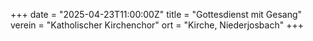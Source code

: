 +++ 
date = "2025-04-23T11:00:00Z"
title = "Gottesdienst mit Gesang" 
verein = "Katholischer Kirchenchor" 
ort = "Kirche, Niederjosbach" 
+++